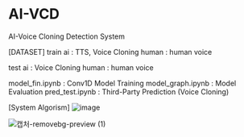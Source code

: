 # AI-VCD
AI-Voice Cloning Detection System 

[DATASET]
train
ai : TTS, Voice Cloning
human : human voice

test
ai : Voice Cloning
human : human voice


model_fin.ipynb : Conv1D Model Training
model_graph.ipynb : Model Evaluation
pred_test.ipynb : Third-Party Prediction (Voice Cloning)

[System Algorism]
![image](https://github.com/FourLayer/AI-VCD/assets/132183887/60f97041-d143-45e8-b74f-8db1ff71d827)

![캡처-removebg-preview (1)](https://github.com/FourLayer/AI-VCD/assets/132183887/a2b4c6e0-e5e1-4c5a-ae84-9a25c765b0b7)
